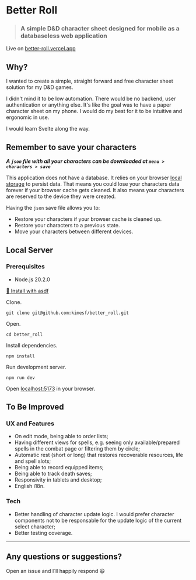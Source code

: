 # Better Roll

> ### A simple D&D character sheet designed for mobile as a databaseless web application

Live on [better-roll.vercel.app](https://better-roll.vercel.app/)

## Why?

I wanted to create a simple, straight forward and free character sheet solution for my D&D games.

I didn't mind it to be low automation. There would be no backend, user authentication or anything else. It's like the goal was to have a paper character sheet on my phone. I would do my best for it to be intuitive and ergonomic in use.

I would learn Svelte along the way.

## Remember to save your characters

***A `json` file with all your characters can be downloaded at `menu > characters > save`***

This application does not have a database. It relies on your browser [local storage](https://developer.mozilla.org/en-US/docs/Web/API/Window/localStorage) to persist data. That means you could lose your characters data forever if your browser cache gets cleaned. It also means your characters are reserved to the device they were created.

Having the `json` save file allows you to:

- Restore your characters if your browser cache is cleaned up.
- Restore your characters to a previous state.
- Move your characters between different devices.

## Local Server

### Prerequisites

- Node.js 20.2.0

[:link: Install with asdf](https://github.com/asdf-vm/asdf-nodejs)

Clone.

```shell
git clone git@github.com:kimesf/better_roll.git
```

Open.

```shell
cd better_roll
```

Install dependencies.

```shell
npm install
```

Run development server.

```shell
npm run dev
```

Open [localhost:5173](localhost:5173) in your browser.

## To Be Improved

### UX and Features

- On edit mode, being able to order lists;
- Having different views for spells, e.g. seeing only available/prepared spells in the combat page or filtering them by circle;
- Automatic rest (short or long) that restores recoverable resources, life and spell slots;
- Being able to record equipped items;
- Being able to track death saves;
- Responsivity in tablets and desktop;
- English i18n.

### Tech

- Better handling of character update logic. I would prefer character components not to be responsable for the update logic of the current select character;
- Better testing coverage.

---

## Any questions or suggestions?

Open an issue and I`ll happily respond :smiley:
